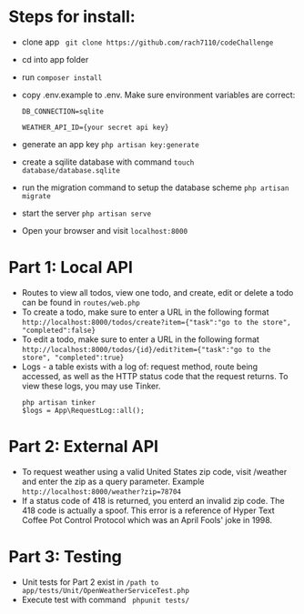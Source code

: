 # Steps for install:
- clone app ` git clone https://github.com/rach7110/codeChallenge`
- cd into app folder
- run ` composer install `
- copy .env.example to .env. Make sure environment variables are correct:
    ``` 
    DB_CONNECTION=sqlite
    
    WEATHER_API_ID={your secret api key} 
    ```
- generate an app key `php artisan key:generate`
- create a sqilite database with command `touch database/database.sqlite`

- run the migration command to setup the database scheme `php artisan migrate`
- start the server `php artisan serve`
- Open your browser and visit `localhost:8000`

# Part 1: Local API
- Routes to view all todos, view one todo, and create, edit or delete a todo can be found in `routes/web.php`
- To create a todo, make sure to enter a URL in the following format `http://localhost:8000/todos/create?item={"task":"go to the store", "completed":false}`
- To edit a todo, make sure to enter a URL in the following format   `http://localhost:8000/todos/{id}/edit?item={"task":"go to the store", "completed":true}`
- Logs - a table exists with a log of: request method, route being accessed, as well as the HTTP status code that the request returns.
  To view these logs, you may use Tinker.
  ```
  php artisan tinker
  $logs = App\RequestLog::all();
  ```
# Part 2: External API
- To request weather using a valid United States zip code, visit /weather and enter the zip as a query parameter.
  Example `http://localhost:8000/weather?zip=78704`
- If a status code of 418 is returned, you enterd an invalid zip code. The 418 code is actually a spoof.
    This error is a reference of Hyper Text Coffee Pot Control Protocol which was an April Fools' joke in 1998.

# Part 3: Testing
- Unit tests for Part 2 exist in `/path to app/tests/Unit/OpenWeatherServiceTest.php`
- Execute test with command ` phpunit tests/`





